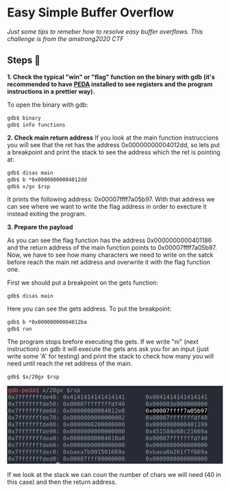 # Easy Simple Buffer Overflow 
_Just some tips to remeber how to resolve easy buffer overflows. This challenge is from the amstrong2020 CTF_

## Steps 📝
**1.  Check the typical "win" or "flag" function on the binary with gdb (it's recommended to have [PEDA](https://github.com/longld/peda) installed to see registers and the program instructions in a prettier way).**

To open the binary with gdb:
```
gdb$ binary
gdb$ info functions
```

**2.  Check main return address**
If you look at the main function instruccions you will see that the ret has the address 0x00000000004012dd, so lets put a breakpoint and print the stack to see the address which the ret is pointing at:
```
gdb$ disas main  
gdb$ b *0x00000000004012dd
gdb$ x/gx $rsp
```
It prints the following address: 0x00007ffff7a05b97. With that address we can see where we want to write the flag address in order to execture it instead exiting the program. 

**3.  Prepare the payload**

As you can see the flag function has the address 0x0000000000401186 and the return address of the main function points to 0x00007ffff7a05b97. Now, we have to see how many characters we need to write on the satck before reach the main ret address and overwrite it with the flag function one. 

First we should put a breakpoint on the gets function: 
```
gdb$ disas main  
```
Here you can see the gets address. To put the breakpoint: 
```
gdb$ b *0x00000000004012ba
gdb$ run 
```
The program stops brefore executing the gets. If we write "ni" (next instruction) on gdb it will execute the gets ans ask you for an input (just write some 'A' for testing) and print the stack to check how many you will need until reach the ret address of the main. 

```
gdb$ $x/20gx $rsp
```
![main ret address](images/main_ret_address.png)

If we look at the stack we can coun the number of chars we will need (40 in this case) and then the return address.
